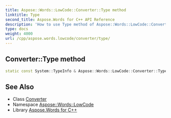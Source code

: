 ```yaml
---
title: Aspose::Words::LowCode::Converter::Type method
linktitle: Type
second_title: Aspose.Words for C++ API Reference
description: 'How to use Type method of Aspose::Words::LowCode::Converter class in C++.'
type: docs
weight: 4000
url: /cpp/aspose.words.lowcode/converter/type/
---
```

## Converter::Type method




```cpp
static const System::TypeInfo & Aspose::Words::LowCode::Converter::Type()
```

## See Also

* Class [Converter](../)
* Namespace [Aspose::Words::LowCode](../../)
* Library [Aspose.Words for C++](../../../)
